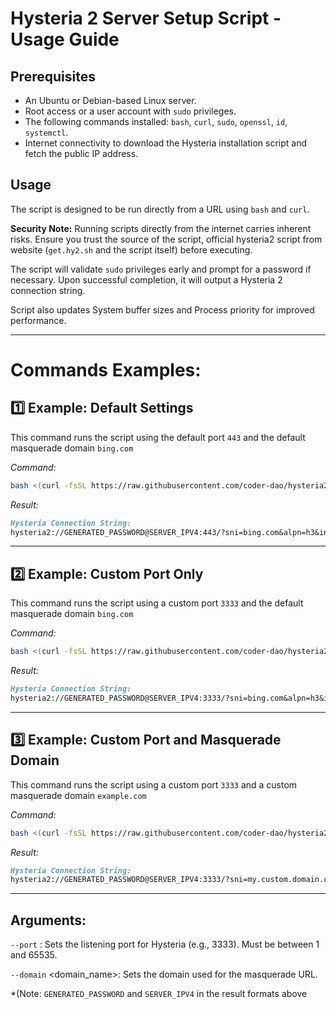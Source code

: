 # Hysteria 2 Server Setup Script - Usage Guide

## Prerequisites

* An Ubuntu or Debian-based Linux server.
* Root access or a user account with `sudo` privileges.
* The following commands installed: `bash`, `curl`, `sudo`, `openssl`, `id`, `systemctl`.
* Internet connectivity to download the Hysteria installation script and fetch the public IP address.

## Usage

The script is designed to be run directly from a URL using `bash` and `curl`.

**Security Note:** Running scripts directly from the internet carries inherent risks. Ensure you trust the source of the script, official hysteria2 script from website (`get.hy2.sh` and the script itself) before executing.

The script will validate `sudo` privileges early and prompt for a password if necessary. Upon successful completion, it will output a Hysteria 2 connection string.

Script also updates System buffer sizes and Process priority for improved performance.

---

# Commands Examples:

## 1️⃣ Example: Default Settings

This command runs the script using the default port `443` and the default masquerade domain `bing.com`

*Command:*

```bash
bash <(curl -fsSL https://raw.githubusercontent.com/coder-dao/hysteria2/refs/heads/main/install.sh)
```

*Result:*

```md
Hysteria Connection String:
hysteria2://GENERATED_PASSWORD@SERVER_IPV4:443/?sni=bing.com&alpn=h3&insecure=1#Hysteria
```

---

## 2️⃣ Example: Custom Port Only

This command runs the script using a custom port `3333` and the default masquerade domain `bing.com`

*Command:*

```bash
bash <(curl -fsSL https://raw.githubusercontent.com/coder-dao/hysteria2/refs/heads/main/install.sh) --port 3333
```

*Result:*
```markdown
Hysteria Connection String:
hysteria2://GENERATED_PASSWORD@SERVER_IPV4:3333/?sni=bing.com&alpn=h3&insecure=1#Hysteria
```

---

## 3️⃣ Example: Custom Port and Masquerade Domain

This command runs the script using a custom port `3333` and a custom masquerade domain `example.com`

*Command:*

```bash
bash <(curl -fsSL https://raw.githubusercontent.com/coder-dao/hysteria2/refs/heads/main/install.sh) --port 3333 --domain my.custom.domain.com
```

*Result:*
```markdown
Hysteria Connection String:
hysteria2://GENERATED_PASSWORD@SERVER_IPV4:3333/?sni=my.custom.domain.com&alpn=h3&insecure=1#Hysteria
```
---

## Arguments:

`--port` <number>: Sets the listening port for Hysteria (e.g., 3333). Must be between 1 and 65535.

`--domain` <domain_name>: Sets the domain used for the masquerade URL.

*(Note: `GENERATED_PASSWORD` and `SERVER_IPV4` in the result formats above
